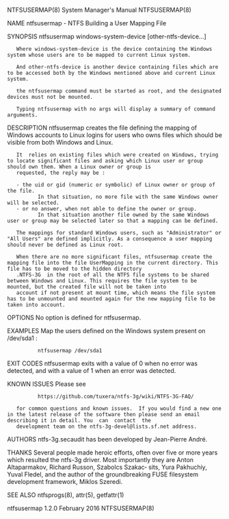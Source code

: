 NTFSUSERMAP(8)                                                                    System Manager's Manual                                                                   NTFSUSERMAP(8)

NAME
       ntfsusermap - NTFS Building a User Mapping File

SYNOPSIS
       ntfsusermap windows-system-device [other-ntfs-device...]

       Where windows-system-device is the device containing the Windows system whose users are to be mapped to current Linux system.

       And other-ntfs-device is another device containing files which are to be accessed both by the Windows mentioned above and current Linux system.

       the ntfsusermap command must be started as root, and the designated devices must not be mounted.

       Typing ntfsusermap with no args will display a summary of command arguments.

DESCRIPTION
       ntfsusermap creates the file defining the mapping of Windows accounts to Linux logins for users who owns files which should be visible from both Windows and Linux.

       It  relies on existing files which were created on Windows, trying to locate significant files and asking which Linux user or group should own them. When a Linux owner or group is
       requested, the reply may be :

       - the uid or gid (numeric or symbolic) of Linux owner or group of the file.
              In that situation, no more file with the same Windows owner will be selected.
       - or no answer, when not able to define the owner or group.
              In that situation another file owned by the same Windows user or group may be selected later so that a mapping can be defined.

       The mappings for standard Windows users, such as "Administrator" or "All Users" are defined implicitly. As a consequence a user mapping should never be defined as Linux root.

       When there are no more significant files, ntfsusermap create the mapping file into the file UserMapping in the current directory. This file has to be moved to the hidden directory
       .NTFS-3G  in the root of all the NTFS file systems to be shared between Windows and Linux. This requires the file system to be mounted, but the created file will not be taken into
       account if not present at mount time, which means the file system has to be unmounted and mounted again for the new mapping file to be taken into account.

OPTIONS
       No option is defined for ntfsusermap.

EXAMPLES
       Map the users defined on the Windows system present on /dev/sda1 :

              ntfsusermap /dev/sda1

EXIT CODES
       ntfsusermap exits with a value of 0 when no error was detected, and with a value of 1 when an error was detected.

KNOWN ISSUES
       Please see

              https://github.com/tuxera/ntfs-3g/wiki/NTFS-3G-FAQ/

       for common questions and known issues.  If you would find a new one in the latest release of the software then please send an email describing it in detail. You  can  contact  the
       development team on the ntfs-3g-devel@lists.sf.net address.

AUTHORS
       ntfs-3g.secaudit has been developed by Jean-Pierre André.

THANKS
       Several people made heroic efforts, often over five or more years which resulted the ntfs-3g driver. Most importantly they are Anton Altaparmakov, Richard Russon, Szabolcs Szakac‐
       sits, Yura Pakhuchiy, Yuval Fledel, and the author of the groundbreaking FUSE filesystem development framework, Miklos Szeredi.

SEE ALSO
       ntfsprogs(8), attr(5), getfattr(1)

ntfsusermap 1.2.0                                                                      February 2016                                                                        NTFSUSERMAP(8)
